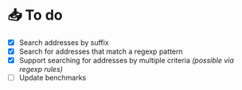 # 📥 To do

- [x] Search addresses by suffix
- [x] Search for addresses that match a regexp pattern
- [x] Support searching for addresses by multiple criteria _(possible via regexp rules)_
- [ ] Update benchmarks
